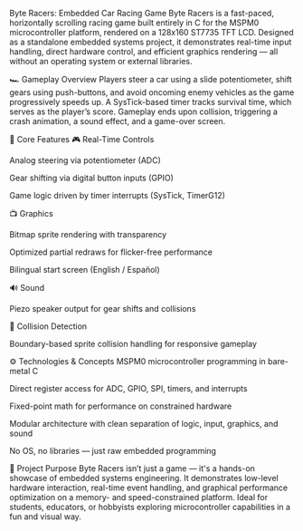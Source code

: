 Byte Racers: Embedded Car Racing Game
Byte Racers is a fast-paced, horizontally scrolling racing game built entirely in C for the MSPM0 microcontroller platform, rendered on a 128x160 ST7735 TFT LCD. Designed as a standalone embedded systems project, it demonstrates real-time input handling, direct hardware control, and efficient graphics rendering — all without an operating system or external libraries.

🏎️ Gameplay Overview
Players steer a car using a slide potentiometer, shift gears using push-buttons, and avoid oncoming enemy vehicles as the game progressively speeds up. A SysTick-based timer tracks survival time, which serves as the player’s score. Gameplay ends upon collision, triggering a crash animation, a sound effect, and a game-over screen.

🔧 Core Features
🎮 Real-Time Controls

Analog steering via potentiometer (ADC)

Gear shifting via digital button inputs (GPIO)

Game logic driven by timer interrupts (SysTick, TimerG12)

📺 Graphics

Bitmap sprite rendering with transparency

Optimized partial redraws for flicker-free performance

Bilingual start screen (English / Español)

🔊 Sound

Piezo speaker output for gear shifts and collisions

📐 Collision Detection

Boundary-based sprite collision handling for responsive gameplay

⚙️ Technologies & Concepts
MSPM0 microcontroller programming in bare-metal C

Direct register access for ADC, GPIO, SPI, timers, and interrupts

Fixed-point math for performance on constrained hardware

Modular architecture with clean separation of logic, input, graphics, and sound

No OS, no libraries — just raw embedded programming

🎯 Project Purpose
Byte Racers isn’t just a game — it's a hands-on showcase of embedded systems engineering. It demonstrates low-level hardware interaction, real-time event handling, and graphical performance optimization on a memory- and speed-constrained platform. Ideal for students, educators, or hobbyists exploring microcontroller capabilities in a fun and visual way.

